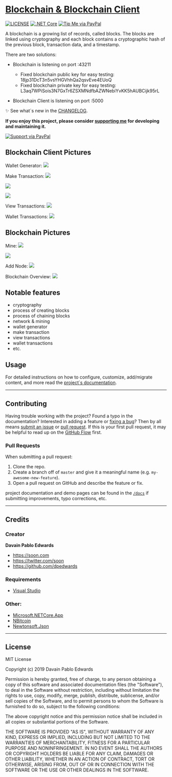 # [Blockchain & Blockchain Client](https://github.com/dpedwards/dotnet-core-blockchain-client)

[![LICENSE](https://img.shields.io/badge/license-MIT-lightgrey.svg)](https://raw.githubusercontent.com/dpedwards/dotnet-core-blockchain-client/master/LICENSE)
[![.NET Core](https://img.shields.io/badge/dotnet%20core-%3E%3D%202.2-blue.svg)](https://dotnet.microsoft.com/download)
[![Tip Me via PayPal](https://img.shields.io/badge/PayPal-tip%20me-green.svg?logo=paypal)](https://www.paypal.me/dare2101)

A blockchain is a growing list of records, called blocks. The blocks are linked using cryptography and each block contains a cryptographic hash of the previous block, transaction data, and a timestamp. 

There are two solutions:
- Blockchain is listening on port :43211
  - Fixed blockchain public key for easy testing: 18jp31DcT3n5vsYHGVhhQa2qsvEve4EUoQ
  - Fixed blockchain private key for easy testing: L3aq7WPiSois3N7GxTr6ZSXMNdfbAZWNebiYvKK5hAUBCijk95rL

- Blockchain Client is listening on port :5000 

:sparkles: See what`s new in the [CHANGELOG](CHANGELOG.md).

**If you enjoy this project, please consider [supporting me](https://www.paypal.me/dare2101) for developing and maintaining it.**

[![Support via PayPal](https://cdn.rawgit.com/twolfson/paypal-github-button/1.0.0/dist/button.svg)](https://www.paypal.me/dare2101)


## Blockchain Client Pictures 

Wallet Generator:
![](BlockChain/images/Blockchain%20Client_Wallet%20Generator.png)

Make Transaction:
![](BlockChain/images/Blockchain%20Client_Make%20Transaction.png)

![](BlockChain/images/Blockchain%20Client_Make%20Transaction2.png)

![](BlockChain/images/Blockchain%20Client_Make%20Transaction3.png)

View Transactions:
![](BlockChain/images/Blockchain%20Client_View%20Transactions.png) 

Wallet Transactions:
![](BlockChain/images/Blockchain%20Client_Wallet%20Transactions.png) 


## Blockchain Pictures 

Mine:
![](BlockChain/images/Blockchain%20Frontend_Mine.png)

![](BlockChain/images/Blockchain%20Frontend_Mine2.png)

Add Node:
![](BlockChain/images/Blockchain%20Frontend_Configure.png)

Blockchain Overview:
![](BlockChain/images/Blockchain%20Frontend_CoinBase.png)



## Notable features

- cryptography 
- process of creating blocks
- process of chaining blocks 
- network & mining
- wallet generator
- make transaction
- view transactions
- wallet transactions
- etc.


## Usage

For detailed instructions on how to configure, customize, add/migrate content, and more read the [project`s documentation](https://github.com/dpedwards/dotnet-core-blockchain-client-clientdocs/quick-start-guide/).

---

## Contributing

Having trouble working with the project? Found a typo in the documentation? Interested in adding a feature or [fixing a bug](https://github.com/dpedwards/dotnet-core-blockchain-client/issues)? Then by all means [submit an issue](https://github.com/dpedwards/dotnet-core-blockchain-client/issues/new) or [pull request](https://help.github.com/articles/using-pull-requests/). If this is your first pull request, it may be helpful to read up on the [GitHub Flow](https://guides.github.com/introduction/flow/) first.

### Pull Requests

When submitting a pull request:

1. Clone the repo.
2. Create a branch off of `master` and give it a meaningful name (e.g. `my-awesome-new-feature`).
3. Open a pull request on GitHub and describe the feature or fix.

project documentation and demo pages can be found in the [`/docs`](docs) if submitting improvements, typo corrections, etc.

---

## Credits

### Creator

**Davain Pablo Edwards**

- <https://soon.com>
- <https://twitter.com/soon>
- <https://github.com/dpedwards>

### Requirements

- [Visual Studio](https://visualstudio.microsoft.com/de/vs/)


### Other:

- [Microsoft.NETCore.App](https://dotnet.microsoft.com/)
- [NBitcoin](https://github.com/MetacoSA/NBitcoin)
- [Newtonsoft.Json](https://www.newtonsoft.com/json)


---

## License

MIT License

Copyright (c) 2019 Davain Pablo Edwards

Permission is hereby granted, free of charge, to any person obtaining a copy
of this software and associated documentation files (the "Software"), to deal
in the Software without restriction, including without limitation the rights
to use, copy, modify, merge, publish, distribute, sublicense, and/or sell
copies of the Software, and to permit persons to whom the Software is
furnished to do so, subject to the following conditions:

The above copyright notice and this permission notice shall be included in all
copies or substantial portions of the Software.

THE SOFTWARE IS PROVIDED "AS IS", WITHOUT WARRANTY OF ANY KIND, EXPRESS OR
IMPLIED, INCLUDING BUT NOT LIMITED TO THE WARRANTIES OF MERCHANTABILITY,
FITNESS FOR A PARTICULAR PURPOSE AND NONINFRINGEMENT. IN NO EVENT SHALL THE
AUTHORS OR COPYRIGHT HOLDERS BE LIABLE FOR ANY CLAIM, DAMAGES OR OTHER
LIABILITY, WHETHER IN AN ACTION OF CONTRACT, TORT OR OTHERWISE, ARISING FROM,
OUT OF OR IN CONNECTION WITH THE SOFTWARE OR THE USE OR OTHER DEALINGS IN THE
SOFTWARE.
